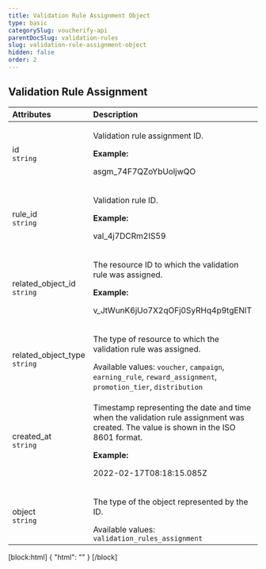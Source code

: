 ```yaml
---
title: Validation Rule Assignment Object
type: basic
categorySlug: voucherify-api
parentDocSlug: validation-rules
slug: validation-rule-assignment-object
hidden: false
order: 2
---
```


## Validation Rule Assignment
| Attributes |  Description |
|:-----|:--------|
| id</br>`string` | <p>Validation rule assignment ID.</p> **Example:** <p>asgm_74F7QZoYbUoljwQO</p> |
| rule_id</br>`string` | <p>Validation rule ID.</p> **Example:** <p>val_4j7DCRm2IS59</p> |
| related_object_id</br>`string` | <p>The resource ID to which the validation rule was assigned.</p> **Example:** <p>v_JtWunK6jUo7X2qOFj0SyRHq4p9tgENlT</p> |
| related_object_type</br>`string` | <p>The type of resource to which the validation rule was assigned.</p> Available values: `voucher`, `campaign`, `earning_rule`, `reward_assignment`, `promotion_tier`, `distribution` |
| created_at</br>`string` | <p>Timestamp representing the date and time when the validation rule assignment was created. The value is shown in the ISO 8601 format.</p> **Example:** <p>2022-02-17T08:18:15.085Z</p> |
| object</br>`string` | <p>The type of the object represented by the ID.</p> Available values: `validation_rules_assignment` |

[block:html]
{
  "html": "<style>\n[title=\"Toggle library\"] { \n  display: none; }\n.LanguagePicker-divider { \n  display: none; }\n.Playground-section3VTXuaYZivJK > .APISectionHeader3LN_-QIR0m7x {\n  display: none; }\n.LanguagePicker-languages1qVVo_v6AlP9 {\n  display: none; }\n.headline-container-article-info2GaOf2jMpV0r {\n  display: none; }\n.APISectionHeader3LN_-QIR0m7x {\n  display: none; }\n.APIResponseSchemaPicker-label3XMQ9E-slNcS {\n  display: none; }\n.PlaygroundC7DInM9NFvBg {\n  display: none; }\n.Modal-Header3VPrQs3MUWWd {\n  display: none; }\n.rm-ReferenceMain .rm-Article {\n  max-width: 2000px; }\n</style>"
}
[/block]
